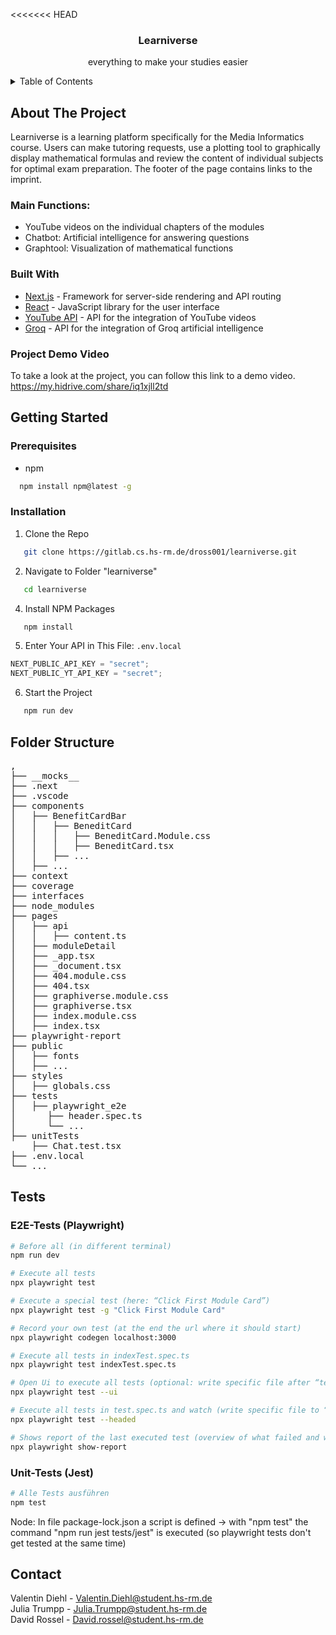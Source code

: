 <<<<<<< HEAD
<LearniverseLogo alt="Learniverse Logo" data-testid="Learniverse Logo"/>
<br />
<div align="center">
<h3 align="center">Learniverse</h3>

  <p align="center">
    everything to make your studies easier
    <br />
  </p>
</div>

<details>
  <summary>Table of Contents</summary>
  <ol>
    <li>
      <a href="#about-the-project">About The Project</a>
      <ul>
        <li><a href="#main-functions">Main Functions</a></li>
      </ul>
      <ul>
        <li><a href="#built-with">Built With</a></li>
      </ul>
      <ul>
        <li><a href="#project-demo-video">Project Demo Video</a></li>
      </ul>
    </li>
    <li>
      <a href="#getting-started">Getting Started</a>
      <ul>
        <li><a href="#prerequisites">Prerequisites</a></li>
        <li><a href="#installation">Installation</a></li>
      </ul>
    </li>
    <li><a href="#folder-structure">Folder Structure</a></li>
    <li><a href="#tests">Tests</a></li>
      <ul>
        <li><a href="#e2e-tests-playwright">E2E-Tests (Playwright)</a></li>
        <li><a href="#unit-tests-jest">Unit-Tests (Jest)</a></li>
      </ul>
    <li><a href="#license">License</a></li>
    <li><a href="#contact">Contact</a></li>
  </ol>
</details>

## About The Project

Learniverse is a learning platform specifically for the Media Informatics course.
Users can make tutoring requests, use a plotting tool to graphically display mathematical formulas and review the content of individual subjects for optimal exam preparation.
The footer of the page contains links to the imprint.

### Main Functions:

- YouTube videos on the individual chapters of the modules
- Chatbot: Artificial intelligence for answering questions
- Graphtool: Visualization of mathematical functions

### Built With

- [Next.js](https://nextjs.org/) - Framework for server-side rendering and API routing
- [React](https://reactjs.org/) - JavaScript library for the user interface
- [YouTube API](https://developers.google.com/youtube/v3) - API for the integration of YouTube videos
- [Groq](https://console.groq.com/) - API for the integration of Groq artificial intelligence

### Project Demo Video

To take a look at the project, you can follow this link to a demo video.
https://my.hidrive.com/share/iq1xjll2td

## Getting Started

### Prerequisites

- npm

```sh
  npm install npm@latest -g
```

### Installation

1. Clone the Repo

```sh
   git clone https://gitlab.cs.hs-rm.de/dross001/learniverse.git
```

2. Navigate to Folder "learniverse"

```sh
   cd learniverse
```

4. Install NPM Packages

```sh
   npm install
```

5. Enter Your API in This File: `.env.local`

```js
NEXT_PUBLIC_API_KEY = "secret";
NEXT_PUBLIC_YT_API_KEY = "secret";
```

6. Start the Project

```sh
   npm run dev
```

## Folder Structure

<pre>‚
├── __mocks__
├── .next
├── .vscode
├── components
│   ├── BenefitCardBar
│   │   ├── BeneditCard
│   │   │   ├── BeneditCard.Module.css
│   │   │   ├── BeneditCard.tsx
│   │   ├── ...
│   ├── ...
├── context
├── coverage
├── interfaces
├── node_modules
├── pages
│   ├── api
│   │   ├── content.ts
│   ├── moduleDetail
│   ├── _app.tsx
│   ├── _document.tsx
│   ├── 404.module.css
│   ├── 404.tsx
│   ├── graphiverse.module.css
│   ├── graphiverse.tsx
│   ├── index.module.css
│   ├── index.tsx
├── playwright-report
├── public
│   ├── fonts
│   ├── ...
├── styles
│   ├── globals.css
├── tests
│   ├── playwright_e2e
│      ├── header.spec.ts
│      └── ...
├── unitTests
    ├── Chat.test.tsx
├── .env.local
└── ...
</pre>

## Tests

### E2E-Tests (Playwright)

```sh
# Before all (in different terminal)
npm run dev

# Execute all tests
npx playwright test

# Execute a special test (here: “Click First Module Card”)
npx playwright test -g "Click First Module Card"

# Record your own test (at the end the url where it should start)
npx playwright codegen localhost:3000

# Execute all tests in indexTest.spec.ts
npx playwright test indexTest.spec.ts

# Open Ui to execute all tests (optional: write specific file after “test”)
npx playwright test --ui

# Execute all tests in test.spec.ts and watch (write specific file to “test” if necessary)
npx playwright test --headed

# Shows report of the last executed test (overview of what failed and why)
npx playwright show-report
```

### Unit-Tests (Jest)

```sh
# Alle Tests ausführen
npm test
```

Node:
In file package-lock.json a script is defined
-> with "npm test" the command "npm run jest tests/jest" is executed (so playwright tests don't get tested at the same time)

## Contact

Valentin Diehl - Valentin.Diehl@student.hs-rm.de
<br/>
Julia Trumpp - Julia.Trumpp@student.hs-rm.de
<br/>
David Rossel - David.rossel@student.hs-rm.de


